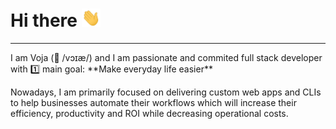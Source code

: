 # Hi there <img src="https://raw.githubusercontent.com/vpetkovic/vpetkovic/main/wave.gif" width="30px">
<hr/> 
I am Voja (👅 /vɔɪæ/) and I am passionate and commited full stack  developer with 1️⃣ main goal: **Make everyday life easier**

Nowadays, I am primarily focused on delivering custom web apps and CLIs to help businesses automate their workflows which will increase their efficiency, productivity and ROI while decreasing operational costs.

<!-- [![GitHub Stats 📈](https://github-readme-stats.vercel.app/api?username=vpetkovic&count_private=true&show_icons=true)](https://github.com/anuraghazra/github-readme-stats)

[![This week I spent time on:](https://github-readme-stats.vercel.app/api/wakatime?username=vpetkovic)](https://github.com/anuraghazra/github-readme-stats) -->

<!--
**vpetkovic/vpetkovic** is a ✨ _special_ ✨ repository because its `README.md` (this file) appears on your GitHub profile.

Here are some ideas to get you started:

- 🔭 I’m currently working on ...
- 🌱 I’m currently learning ...
- 👯 I’m looking to collaborate on ...
- 🤔 I’m looking for help with ...
- 💬 Ask me about ...
- 📫 How to reach me: ...
- 😄 Pronouns: ...
- ⚡ Fun fact: ...
-->
